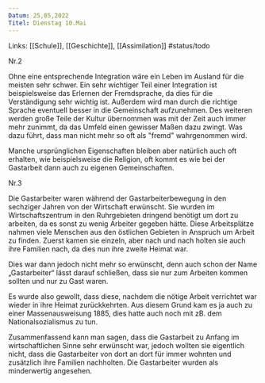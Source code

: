 ```yaml
---
Datum: 25,05,2022
Titel: Dienstag 10.Mai
---
```

Links: [[Schule]], [[Geschichte]], [[Assimilation]] 
#status/todo 


Nr.2

Ohne eine entsprechende Integration wäre ein Leben im Ausland für die meisten sehr schwer. Ein sehr wichtiger Teil einer Integration ist beispielsweise das Erlernen der Fremdsprache, da dies für die Verständigung sehr wichtig ist. Außerdem wird man durch die richtige Sprache eventuell besser in die Gemeinschaft aufzunehmen. Des weiteren werden große Teile der Kultur übernommen was mit der Zeit auch immer mehr zunimmt, da das Umfeld einen gewisser Maßen dazu zwingt. Was dazu führt, dass man nicht mehr so oft als "fremd" wahrgenommen wird.

Manche ursprünglichen Eigenschaften bleiben aber natürlich auch oft erhalten, wie beispielsweise die Religion, oft kommt es wie bei der Gastarbeit dann auch zu eigenen Gemeinschaften.

Nr.3

Die Gastarbeiter waren während der Gastarbeiterbewegung in den sechziger Jahren von der Wirtschaft erwünscht. Sie wurden im Wirtschaftszentrum in den Ruhrgebieten dringend benötigt um dort zu arbeiten, da es sonst zu wenig Arbeiter gegeben hätte. Diese Arbeitsplätze nahmen viele Menschen aus den östlichen Gebieten in Anspruch um Arbeit zu finden. Zuerst kamen sie einzeln, aber nach und nach holten sie auch ihre Familien nach, da dies nun ihre zweite Heimat war.

Dies war dann jedoch nicht mehr so erwünscht, denn auch schon der Name „Gastarbeiter“ lässt darauf schließen, dass sie nur zum Arbeiten kommen sollten und nur zu Gast waren.

Es wurde also gewollt, dass diese, nachdem die nötige Arbeit verrichtet war wieder in ihre Heimat zurückkehrten. Aus diesem Grund kam es ja auch zu einer Massenausweisung 1885, dies hatte auch noch mit zB. dem Nationalsozialismus zu tun.

Zusammenfassend kann man sagen, dass die Gastarbeit zu Anfang im wirtschaftlichen Sinne sehr erwünscht war, jedoch wollten sie eigentlich nicht, dass die Gastarbeiter von dort an dort für immer wohnten und zusätzlich ihre Familien nachholten. Die Gastarbeiter wurden als minderwertig angesehen.